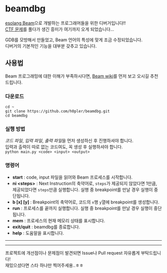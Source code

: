 # beamdbg
[esolang Beam](https://esolangs.org/wiki/Beam)으로 개발하는 프로그래머들을 위한 디버거입니다!!  
[CTF 문제](https://dreamhack.io/wargame/challenges/940)를 풀다가 생긴 흥미가 여기까지 오게 되었습니다...  

GDB를 모방해서 만들었고, Beam 언어의 특성에 맞게 조금 수정되었습니다.  
디버거의 기본적인 기능을 대부분 갖추고 있습니다.  

## 사용법
Beam 프로그래밍에 대한 이해가 부족하시다면, 
[Beam wiki](https://esolangs.org/wiki/Beam)를 먼저 보고 오시길 추천드립니다.  

### 다운로드
```shell
cd ~
git clone https://github.com/h0pler/beamdbg.git
cd beamdbg
```  

### 실행 방법
*코드 파일*, *입력 파일*, *출력 파일*을 먼저 생성하신 후 진행하셔야 합니다.  
입력과 출력이 따로 없는 코드여도, 꼭 생성 후 실행하셔야 합니다.  
`python main.py <code> <input> <output>`  
### 명령어
- **start** : code, input 파일을 읽어와 Beam 프로세스를 시작합니다.
- **ni \<steps\>** : Next Instruction의 축약어로, `steps`가 제공되지 않았다면 1만큼, 제공되었다면 `steps`만큼 실행합니다. 실행 중 breakpoint를 만날 경우 실행이 중단됩니다.
- **b \[x\] \[y\]** : Breakpoint의 축약어로, 코드의 `x`행 `y`열에 breakpoint를 생성합니다.
- **run** : 프로세스를 끝까지 실행합니다. 실행 중 breakpoint를 만날 경우 실행이 중단됩니다.
- **mem** : 프로세스의 현재 메모리 상태를 표시합니다.
- **exit/quit** : beamdbg를 종료합니다.
- **help** : 도움말을 표시합니다.  


---
---

프로젝트에 개선점이나 문제점이 발견되면 Issue나 Pull request 자유롭게 부탁드립니다!  
재밌으셨다면 스타 하나만 찍어주세용..ㅎㅎ  
